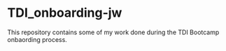 # TDI_onboarding-jw
This repository contains some of my work done during the TDI Bootcamp onbaording process.
